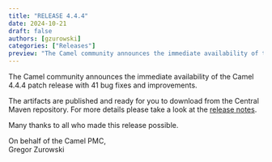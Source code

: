 ```yaml
---
title: "RELEASE 4.4.4"
date: 2024-10-21
draft: false
authors: [gzurowski]
categories: ["Releases"]
preview: "The Camel community announces the immediate availability of the new Camel 4.4.4 release"
---
```


The Camel community announces the immediate availability of the Camel 4.4.4 patch release with 41 bug fixes and improvements.

The artifacts are published and ready for you to download from the Central Maven repository. For more details please take a look at the [release notes](/releases/release-4.4.4/).

Many thanks to all who made this release possible.

On behalf of the Camel PMC,  
Gregor Zurowski
